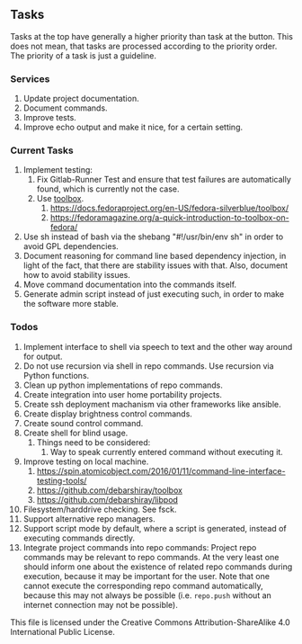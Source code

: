 ## Tasks
Tasks at the top have generally a higher priority than task at the button.
This does not mean, that tasks are processed according to the priority order.
The priority of a task is just a guideline.
### Services
1. Update project documentation.
1. Document commands.
1. Improve tests.
1. Improve echo output and make it nice, for a certain setting.
### Current Tasks
1. Implement testing:
   1. Fix Gitlab-Runner Test and ensure that test failures are automatically found,
      which is currently not the case.
   1. Use [toolbox](https://github.com/containers/toolbox).
      1. https://docs.fedoraproject.org/en-US/fedora-silverblue/toolbox/
      1. https://fedoramagazine.org/a-quick-introduction-to-toolbox-on-fedora/
2. Use sh instead of bash via the shebang "#!/usr/bin/env sh" in order to avoid GPL dependencies.
3. Document reasoning for command line based dependency injection,
   in light of the fact, that there are stability issues with that.
   Also, document how to avoid stability issues.
4. Move command documentation into the commands itself.
5. Generate admin script instead of just executing such,
   in order to make the software more stable.
### Todos
1. Implement interface to shell via speech to text and the other way around
   for output.
3. Do not use recursion via shell in repo commands.
   Use recursion via Python functions.
4. Clean up python implementations of repo commands.
5. Create integration into user home portability projects.
6. Create ssh deployment machanism via other frameworks like ansible.
7. Create display brightness control commands.
8. Create sound control command.
9. Create shell for blind usage.
   1. Things need to be considered:
      1. Way to speak currently entered command without executing it.
10. Improve testing on local machine.
    1. https://spin.atomicobject.com/2016/01/11/command-line-interface-testing-tools/
    1. https://github.com/debarshiray/toolbox
    1. https://github.com/debarshiray/libpod
11. Filesystem/harddrive checking. See fsck.
12. Support alternative repo managers.
13. Support script mode by default, where a script is generated,
    instead of executing commands directly.
14. Integrate project commands into repo commands:
   Project repo commands may be relevant to repo commands.
   At the very least one should inform one about the existence of related repo
   commands during execution,
   because it may be important for the user.
   Note that one cannot execute the corresponding repo command automatically,
   because this may not always be possible
   (i.e. `repo.push` without an internet connection may not be possible).

This file is licensed under the Creative Commons Attribution-ShareAlike 4.0 International Public License.
